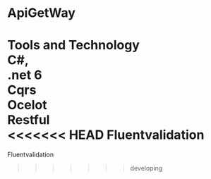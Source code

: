 # ApiGetWay

 Tools and Technology \
C#,\
.net 6 \
Cqrs \
Ocelot \
Restful\
<<<<<<< HEAD
Fluentvalidation
=======
Fluentvalidation
>>>>>>> developing

